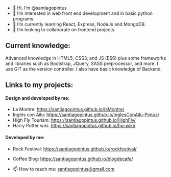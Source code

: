 - 👋 Hi, I’m @santiagopintus
- 👀 I’m interested in web front end development and in basic python programs.
- 🌱 I’m currently learning React, Express, NodeJs and MongoDB.
- 💞️ I’m looking to collaborate on frontend projects.

## Current knowledge:
Advanced knowledge in HTML5, CSS3, and JS (ES6) plus some frameworks and libraries such as Bootstrap, JQuery, SASS preprocessor, and more. I use GIT as the version controller. I also have basic knowledge of Backend.

## Links to my projects:
#### Design and developed by me:
- La Montre: https://santiagopintus.github.io/laMontre/
- Inglés con Ailu: https://santiagopintus.github.io/inglesConAilu-Pintus/
- High Fly Tourism: https://santiagopintus.github.io/HighFly/
- Harry Potter wiki: https://santiagopintus.github.io/hp-wiki/

#### Developed by me:
- Rock Festival: https://santiagopintus.github.io/rockfestival/
- Coffee Blog: https://santiagopintus.github.io/blogdecafe/

- 📫 How to reach me: santiagopintus@gmail.com
